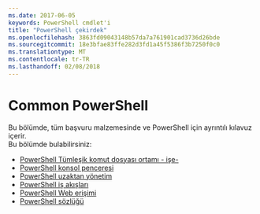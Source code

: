 ```yaml
---
ms.date: 2017-06-05
keywords: PowerShell cmdlet'i
title: "PowerShell çekirdek"
ms.openlocfilehash: 3863fd09043148b57da7a761901cad3736d26bde
ms.sourcegitcommit: 18e3bfae83ffe282d3fd1a45f5386f3b7250f0c0
ms.translationtype: MT
ms.contentlocale: tr-TR
ms.lasthandoff: 02/08/2018
---
```

# <a name="common-powershell"></a>Common PowerShell
Bu bölümde, tüm başvuru malzemesinde ve PowerShell için ayrıntılı kılavuz içerir.  
Bu bölümde bulabilirsiniz:
- [PowerShell Tümleşik komut dosyası ortamı - işe-](ise-guide.md)
- [PowerShell konsol penceresi](console-guide.md)
- [PowerShell uzaktan yönetim](Running-Remote-Commands.md)
- [PowerShell iş akışları](workflows-guide.md)
- [PowerShell Web erişimi](web-access.md)
- [PowerShell sözlüğü](../Windows-PowerShell-Glossary.md)


